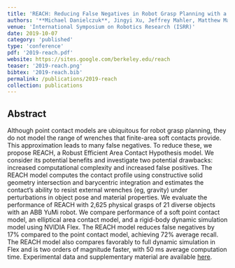```yaml
---
title: 'REACH: Reducing False Negatives in Robot Grasp Planning with a Robust Efficient Area Contact Hypothesis Model'
authors: '**Michael Danielczuk**, Jingyi Xu, Jeffrey Mahler, Matthew Matl, Nuttapong Chentanez, Ken Goldberg'
venue: 'International Symposium on Robotics Research (ISRR)'
date: 2019-10-07
category: 'published'
type: 'conference'
pdf: '2019-reach.pdf'
website: https://sites.google.com/berkeley.edu/reach
teaser: '2019-reach.png'
bibtex: '2019-reach.bib'
permalink: /publications/2019-reach
collection: publications
---
```


Abstract
-------
Although point contact models are ubiquitous for robot grasp planning, they do not model the range of wrenches that finite-area soft contacts provide. This approximation leads to many false negatives. To reduce these, we propose REACH, a Robust Efficient Area Contact Hypothesis model. We consider its potential benefits and investigate two potential drawbacks: increased computational complexity and increased false positives. The REACH model computes the contact profile using constructive solid geometry intersection and barycentric integration and estimates the contact’s ability to resist external wrenches (eg, gravity) under perturbations in object pose and material properties. We evaluate the performance of REACH with 2,625 physical grasps of 21 diverse objects with an ABB YuMi robot. We compare performance of a soft point contact model, an elliptical area contact model, and a rigid-body dynamic simulation model using NVIDIA Flex. The REACH model reduces false negatives by 17% compared to the point contact model, achieving 72% average recall. The REACH model also compares favorably to full dynamic simulation in Flex and is two orders of magnitude faster, with 50 ms average computation time. Experimental data and supplementary material are available [here](https://sites.google.com/berkeley.edu/reach).
